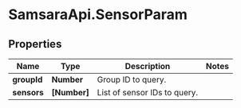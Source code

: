 # SamsaraApi.SensorParam

## Properties
Name | Type | Description | Notes
------------ | ------------- | ------------- | -------------
**groupId** | **Number** | Group ID to query. | 
**sensors** | **[Number]** | List of sensor IDs to query. | 


